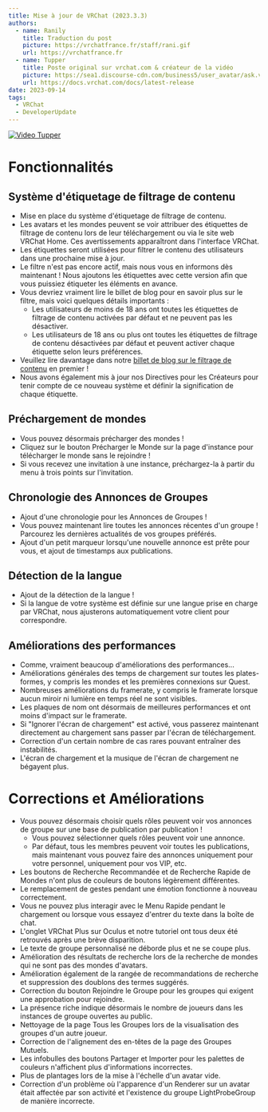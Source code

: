 ```yaml
---
title: Mise à jour de VRChat (2023.3.3)
authors:
  - name: Ranily
    title: Traduction du post
    picture: https://vrchatfrance.fr/staff/rani.gif
    url: https://vrchatfrance.fr
  - name: Tupper
    title: Poste original sur vrchat.com & créateur de la vidéo 
    picture: https://sea1.discourse-cdn.com/business5/user_avatar/ask.vrchat.com/tupper/144/6234_2.png
    url: https://docs.vrchat.com/docs/latest-release
date: 2023-09-14
tags:
  - VRChat
  - DeveloperUpdate
---
```


[![Video Tupper](https://img.youtube.com/vi/FjjfEo8mtE8/0.jpg)](https://www.youtube.com/watch?v=FjjfEo8mtE8)

# Fonctionnalités

## Système d'étiquetage de filtrage de contenu
- Mise en place du système d'étiquetage de filtrage de contenu.
- Les avatars et les mondes peuvent se voir attribuer des étiquettes de filtrage de contenu lors de leur téléchargement ou via le site web VRChat Home. Ces avertissements apparaîtront dans l'interface VRChat.
- Les étiquettes seront utilisées pour filtrer le contenu des utilisateurs dans une prochaine mise à jour.
- Le filtre n'est pas encore actif, mais nous vous en informons dès maintenant ! Nous ajoutons les étiquettes avec cette version afin que vous puissiez étiqueter les éléments en avance.
- Vous devriez vraiment lire le billet de blog pour en savoir plus sur le filtre, mais voici quelques détails importants :
  - Les utilisateurs de moins de 18 ans ont toutes les étiquettes de filtrage de contenu activées par défaut et ne peuvent pas les désactiver.
  - Les utilisateurs de 18 ans ou plus ont toutes les étiquettes de filtrage de contenu désactivées par défaut et peuvent activer chaque étiquette selon leurs préférences.
- Veuillez lire davantage dans notre [billet de blog sur le filtrage de contenu](https://hello.vrchat.com/blog/content-gating) en premier !
- Nous avons également mis à jour nos Directives pour les Créateurs pour tenir compte de ce nouveau système et définir la signification de chaque étiquette.

## Préchargement de mondes
- Vous pouvez désormais précharger des mondes !
- Cliquez sur le bouton Précharger le Monde sur la page d'instance pour télécharger le monde sans le rejoindre !
- Si vous recevez une invitation à une instance, préchargez-la à partir du menu à trois points sur l'invitation.

## Chronologie des Annonces de Groupes
- Ajout d'une chronologie pour les Annonces de Groupes !
- Vous pouvez maintenant lire toutes les annonces récentes d'un groupe ! Parcourez les dernières actualités de vos groupes préférés.
- Ajout d'un petit marqueur lorsqu'une nouvelle annonce est prête pour vous, et ajout de timestamps aux publications.

## Détection de la langue
- Ajout de la détection de la langue !
- Si la langue de votre système est définie sur une langue prise en charge par VRChat, nous ajusterons automatiquement votre client pour correspondre.

## Améliorations des performances
- Comme, vraiment beaucoup d'améliorations des performances...
- Améliorations générales des temps de chargement sur toutes les plates-formes, y compris les mondes et les premières connexions sur Quest.
- Nombreuses améliorations du framerate, y compris le framerate lorsque aucun miroir ni lumière en temps réel ne sont visibles.
- Les plaques de nom ont désormais de meilleures performances et ont moins d'impact sur le framerate.
- Si "Ignorer l'écran de chargement" est activé, vous passerez maintenant directement au chargement sans passer par l'écran de téléchargement.
- Correction d'un certain nombre de cas rares pouvant entraîner des instabilités.
- L'écran de chargement et la musique de l'écran de chargement ne bégayent plus.

# Corrections et Améliorations
- Vous pouvez désormais choisir quels rôles peuvent voir vos annonces de groupe sur une base de publication par publication !
  - Vous pouvez sélectionner quels rôles peuvent voir une annonce.
  - Par défaut, tous les membres peuvent voir toutes les publications, mais maintenant vous pouvez faire des annonces uniquement pour votre personnel, uniquement pour vos VIP, etc.
- Les boutons de Recherche Recommandée et de Recherche Rapide de Mondes n'ont plus de couleurs de boutons légèrement différentes.
- Le remplacement de gestes pendant une émotion fonctionne à nouveau correctement.
- Vous ne pouvez plus interagir avec le Menu Rapide pendant le chargement ou lorsque vous essayez d'entrer du texte dans la boîte de chat.
- L'onglet VRChat Plus sur Oculus et notre tutoriel ont tous deux été retrouvés après une brève disparition.
- Le texte de groupe personnalisé ne déborde plus et ne se coupe plus.
- Amélioration des résultats de recherche lors de la recherche de mondes qui ne sont pas des mondes d'avatars.
- Amélioration également de la rangée de recommandations de recherche et suppression des doublons des termes suggérés.
- Correction du bouton Rejoindre le Groupe pour les groupes qui exigent une approbation pour rejoindre.
- La présence riche indique désormais le nombre de joueurs dans les instances de groupe ouvertes au public.
- Nettoyage de la page Tous les Groupes lors de la visualisation des groupes d'un autre joueur.
- Correction de l'alignement des en-têtes de la page des Groupes Mutuels.
- Les infobulles des boutons Partager et Importer pour les palettes de couleurs n'affichent plus d'informations incorrectes.
- Plus de plantages lors de la mise à l'échelle d'un avatar vide.
- Correction d'un problème où l'apparence d'un Renderer sur un avatar était affectée par son activité et l'existence du groupe LightProbeGroup de manière incorrecte.
